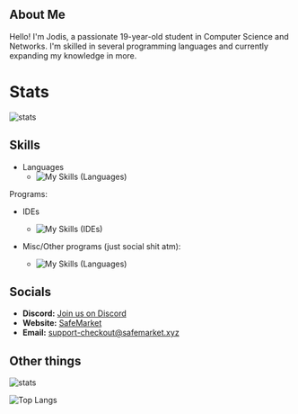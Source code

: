 ## About Me

Hello! I'm Jodis, a passionate 19-year-old student in Computer Science and Networks. I'm skilled in several programming languages and currently expanding my knowledge in more.

# Stats

![stats](https://github-readme-stats.vercel.app/api?username=Jodis974&show_icons=true&theme=radical)

## Skills

- Languages
  - ![My Skills (Languages)](https://skillicons.dev/icons?i=java,lua,py,ts,javascript,html,php,c,cs,cpp,dotnet,regex,sqlite,nodejs&perline=7)

Programs:

- IDEs
  - ![My Skills (IDEs)](https://skillicons.dev/icons?i=visualstudio,vscode "These are all the IDEs I use")

- Misc/Other programs (just social shit atm):
  - ![My Skills (Languages)](https://skillicons.dev/icons?i=discord&perline=7 "These are programs that I use.")

## Socials

- **Discord:** [Join us on Discord](https://safemarket.xyz/discord)
- **Website:** [SafeMarket](https://safemarket.xyz)
- **Email:** [support-checkout@safemarket.xyz](mailto:support-checkout@safemarket.xyz)

## Other things

![stats](https://github-readme-stats.vercel.app/api?username=Jodis974&show_icons=true&theme=radical)

![Top Langs](https://github-readme-stats.vercel.app/api/top-langs/?username=Jodis974&layout=compact&show_icons=true&title_color=fff&icon_color=79ff97&text_color=9f9f9f&bg_color=151515)
